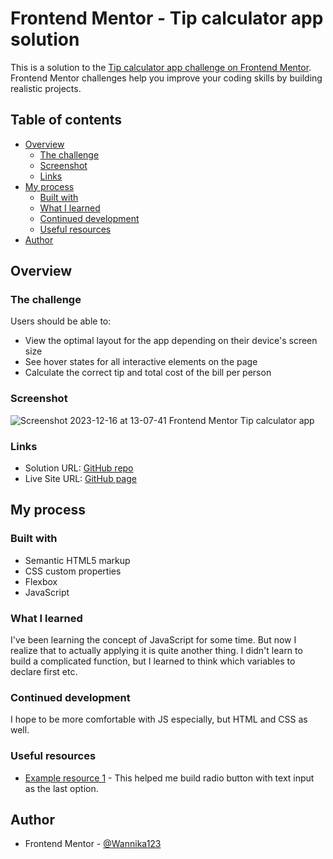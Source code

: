 # Frontend Mentor - Tip calculator app solution

This is a solution to the [Tip calculator app challenge on Frontend Mentor](https://www.frontendmentor.io/challenges/tip-calculator-app-ugJNGbJUX). Frontend Mentor challenges help you improve your coding skills by building realistic projects.

## Table of contents

- [Overview](#overview)
  - [The challenge](#the-challenge)
  - [Screenshot](#screenshot)
  - [Links](#links)
- [My process](#my-process)
  - [Built with](#built-with)
  - [What I learned](#what-i-learned)
  - [Continued development](#continued-development)
  - [Useful resources](#useful-resources)
- [Author](#author)

## Overview

### The challenge

Users should be able to:

- View the optimal layout for the app depending on their device's screen size
- See hover states for all interactive elements on the page
- Calculate the correct tip and total cost of the bill per person

### Screenshot

![Screenshot 2023-12-16 at 13-07-41 Frontend Mentor Tip calculator app](https://github.com/Wannika123/fem-tip-calculator/assets/142564014/625273ee-2f40-4f0b-8a9d-76642fc07216)

### Links

- Solution URL: [GitHub repo](https://github.com/Wannika123/fem-tip-calculator)
- Live Site URL: [GitHub page](https://wannika123.github.io/fem-tip-calculator/)

## My process

### Built with

- Semantic HTML5 markup
- CSS custom properties
- Flexbox
- JavaScript

### What I learned

I've been learning the concept of JavaScript for some time. But now I realize that to actually applying it is quite another thing. I didn't learn to build a complicated function, but I learned to think which variables to declare first etc.

### Continued development

I hope to be more comfortable with JS especially, but HTML and CSS as well.

### Useful resources

- [Example resource 1](https://stackoverflow.com/questions/1228504/how-can-i-add-an-other-text-input-to-a-set-of-radio-buttons-in-an-html-form) - This helped me build radio button with text input as the last option.

## Author

- Frontend Mentor - [@Wannika123](https://www.frontendmentor.io/profile/Wannika123)
